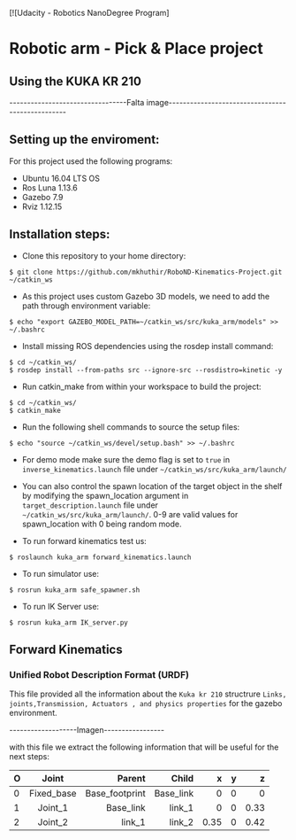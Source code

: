 [![Udacity - Robotics NanoDegree Program]
# Robotic arm - Pick & Place project
## Using the KUKA KR 210
---------------------------------Falta image-------------------------------------------------

## Setting up the enviroment:
For this project used the following programs:
- Ubuntu 16.04 LTS OS
- Ros Luna 1.13.6
- Gazebo 7.9
- Rviz 1.12.15
## Installation steps:
- Clone this repository to your home directory:
```
$ git clone https://github.com/mkhuthir/RoboND-Kinematics-Project.git ~/catkin_ws 
```
- As this project uses custom Gazebo 3D models, we need to add the path through environment variable:
```
$ echo "export GAZEBO_MODEL_PATH=~/catkin_ws/src/kuka_arm/models" >> ~/.bashrc
```
- Install missing ROS dependencies using the rosdep install command:
```
$ cd ~/catkin_ws/
$ rosdep install --from-paths src --ignore-src --rosdistro=kinetic -y
```
- Run catkin_make from within your workspace to build the project:
```
$ cd ~/catkin_ws/
$ catkin_make
```
- Run the following shell commands to source the setup files:
```
$ echo "source ~/catkin_ws/devel/setup.bash" >> ~/.bashrc
```
- For demo mode make sure the demo flag is set to ```true``` in ```inverse_kinematics.launch``` file under ```~/catkin_ws/src/kuka_arm/launch/```

- You can also control the spawn location of the target object in the shelf by modifying the spawn_location argument in ```target_description.launch``` file under ```~/catkin_ws/src/kuka_arm/launch/```. 0-9 are valid values for spawn_location with 0 being random mode.

- To run forward kinematics test us:
```
$ roslaunch kuka_arm forward_kinematics.launch
```
- To run simulator use:
```
$ rosrun kuka_arm safe_spawner.sh
```
- To run IK Server use:
```
$ rosrun kuka_arm IK_server.py 
```
## Forward Kinematics 
### Unified Robot Description Format (URDF)
This file provided all the information about the ```Kuka kr 210``` structrure ```Links, joints,Transmission, Actuators , and physics properties``` for the gazebo environment.

  -------------------Imagen-----------------

with this file we extract the following information that will be useful for the next steps:

| O             |Joint          |Parent          | Child     |x    |y    |z    |
| ------------- |:-------------:| --------------:| ---------:|----:|----:|----:|
| 0             | Fixed_base    | Base_footprint | Base_link | 0   | 0   | 0   |
| 1             | Joint_1       | Base_link      | link_1    | 0   | 0   | 0.33|
| 2             | Joint_2       | link_1         | link_2    | 0.35| 0   | 0.42|
